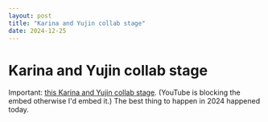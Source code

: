 ```yaml
---
layout: post
title: "Karina and Yujin collab stage"
date: 2024-12-25
---
```


# Karina and Yujin collab stage

Important: [this Karina and Yujin collab stage](https://www.youtube.com/watch?v=MmONqKigHEs). (YouTube is blocking the embed otherwise I'd embed it.) The best thing to happen in 2024 happened today.
